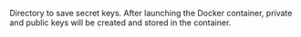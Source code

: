 Directory to save secret keys. 
After launching the Docker container, private and 
public keys will be created and stored in the container.